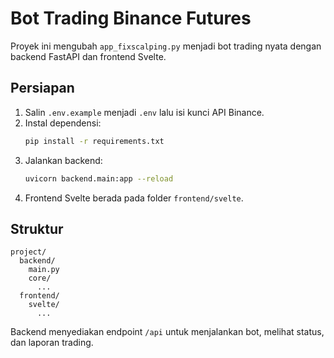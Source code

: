 # Bot Trading Binance Futures

Proyek ini mengubah `app_fixscalping.py` menjadi bot trading nyata dengan backend FastAPI dan frontend Svelte.

## Persiapan

1. Salin `.env.example` menjadi `.env` lalu isi kunci API Binance.
2. Instal dependensi:
   ```bash
   pip install -r requirements.txt
   ```
3. Jalankan backend:
   ```bash
   uvicorn backend.main:app --reload
   ```
4. Frontend Svelte berada pada folder `frontend/svelte`.

## Struktur

```
project/
  backend/
    main.py
    core/
      ...
  frontend/
    svelte/
      ...
```

Backend menyediakan endpoint `/api` untuk menjalankan bot, melihat status, dan laporan trading.
